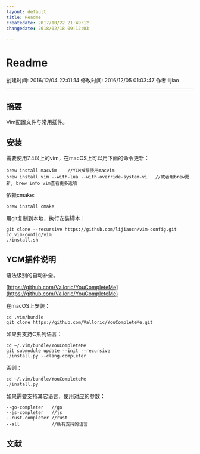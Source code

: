 ```yaml
---
layout: default
title: Readme
createdate: 2017/10/22 21:49:12
changedate: 2018/02/18 09:12:03

---
```


# Readme
创建时间: 2016/12/04 22:01:14  修改时间: 2016/12/05 01:03:47 作者:lijiao

----

## 摘要

Vim配置文件与常用插件。

## 安装

需要使用7.4以上的vim，在macOS上可以用下面的命令更新：

	brew install macvim    //YCM推荐使用macvim
	brew install vim --with-lua --with-override-system-vi   //或者用brew更新, brew info vim查看更多选项

依赖cmake:

	brew install cmake

用git复制到本地，执行安装脚本：

	git clone --recursive https://github.com/lijiaocn/vim-config.git
	cd vim-config/vim
	./install.sh

## YCM插件说明

语法级别的自动补全。

[https://github.com/Valloric/YouCompleteMe](https://github.com/Valloric/YouCompleteMe)

在macOS上安装：

	cd .vim/bundle
	git clone https://github.com/Valloric/YouCompleteMe.git

如果要支持C系列语言：

	cd ~/.vim/bundle/YouCompleteMe
	git submodule update --init --recursive
	./install.py --clang-completer

否则：

	cd ~/.vim/bundle/YouCompleteMe
	./install.py

如果需要支持其它语言，使用对应的参数：

	--go-completer   //go
	--js-completer   //js
	--rust-completer //rust
	--all            //所有支持的语言

## 文献
